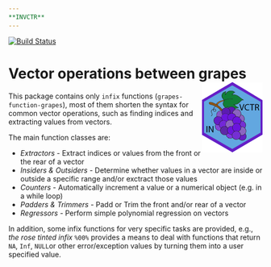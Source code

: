 ```yaml
---
**INVCTR**
---
```


[![Build Status](https://travis-ci.org/FredHasselman/invctr.svg?branch=master)](https://travis-ci.org/FredHasselman/invctr)

# Vector operations between grapes <img src="man/figures/logo.png" align="right" alt="" width="120" />

This package contains only `infix` functions (`grapes-function-grapes`), most of them shorten the syntax for common vector operations, such as finding indices and extracting values from vectors.

The main function classes are:

* _Extractors_ - Extract indices or values from the front or the rear of a vector
* _Insiders & Outsiders_ - Determine whether values in a vector are inside or outside a specific range and/or exctract those values
* _Counters_ - Automatically increment a value or a numerical object (e.g. in a while loop)
* _Padders & Trimmers_ - Padd or Trim the front and/or rear of a vector
* _Regressors_ - Perform simple polynomial regression on vectors

In addition, some infix functions for very specific tasks are provided, e.g., _the rose tinted infix_ `%00%` provides a means to deal with functions that return `NA`, `Inf`, `NULL`or other error/exception values by turning them into a user specified value.

